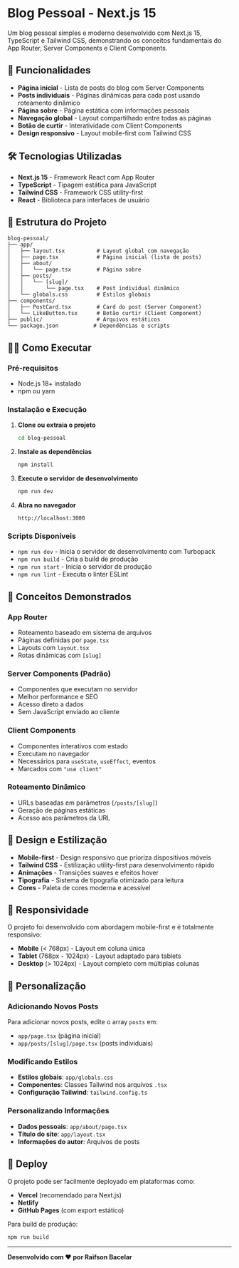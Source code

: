 # Blog Pessoal - Next.js 15

Um blog pessoal simples e moderno desenvolvido com Next.js 15, TypeScript e Tailwind CSS, demonstrando os conceitos fundamentais do App Router, Server Components e Client Components.

## 🚀 Funcionalidades

- **Página inicial** - Lista de posts do blog com Server Components
- **Posts individuais** - Páginas dinâmicas para cada post usando roteamento dinâmico
- **Página sobre** - Página estática com informações pessoais
- **Navegação global** - Layout compartilhado entre todas as páginas
- **Botão de curtir** - Interatividade com Client Components
- **Design responsivo** - Layout mobile-first com Tailwind CSS

## 🛠️ Tecnologias Utilizadas

- **Next.js 15** - Framework React com App Router
- **TypeScript** - Tipagem estática para JavaScript
- **Tailwind CSS** - Framework CSS utility-first
- **React** - Biblioteca para interfaces de usuário

## 📁 Estrutura do Projeto

```
blog-pessoal/
├── app/
│   ├── layout.tsx          # Layout global com navegação
│   ├── page.tsx            # Página inicial (lista de posts)
│   ├── about/
│   │   └── page.tsx        # Página sobre
│   ├── posts/
│   │   └── [slug]/
│   │       └── page.tsx    # Post individual dinâmico
│   └── globals.css         # Estilos globais
├── components/
│   ├── PostCard.tsx        # Card do post (Server Component)
│   └── LikeButton.tsx      # Botão curtir (Client Component)
├── public/                 # Arquivos estáticos
└── package.json           # Dependências e scripts
```

## 🏃‍♂️ Como Executar

### Pré-requisitos

- Node.js 18+ instalado
- npm ou yarn

### Instalação e Execução

1. **Clone ou extraia o projeto**
   ```bash
   cd blog-pessoal
   ```

2. **Instale as dependências**
   ```bash
   npm install
   ```

3. **Execute o servidor de desenvolvimento**
   ```bash
   npm run dev
   ```

4. **Abra no navegador**
   ```
   http://localhost:3000
   ```

### Scripts Disponíveis

- `npm run dev` - Inicia o servidor de desenvolvimento com Turbopack
- `npm run build` - Cria a build de produção
- `npm run start` - Inicia o servidor de produção
- `npm run lint` - Executa o linter ESLint

## 🎯 Conceitos Demonstrados

### App Router
- Roteamento baseado em sistema de arquivos
- Páginas definidas por `page.tsx`
- Layouts com `layout.tsx`
- Rotas dinâmicas com `[slug]`

### Server Components (Padrão)
- Componentes que executam no servidor
- Melhor performance e SEO
- Acesso direto a dados
- Sem JavaScript enviado ao cliente

### Client Components
- Componentes interativos com estado
- Executam no navegador
- Necessários para `useState`, `useEffect`, eventos
- Marcados com `"use client"`

### Roteamento Dinâmico
- URLs baseadas em parâmetros (`/posts/[slug]`)
- Geração de páginas estáticas
- Acesso aos parâmetros da URL

## 🎨 Design e Estilização

- **Mobile-first** - Design responsivo que prioriza dispositivos móveis
- **Tailwind CSS** - Estilização utility-first para desenvolvimento rápido
- **Animações** - Transições suaves e efeitos hover
- **Tipografia** - Sistema de tipografia otimizado para leitura
- **Cores** - Paleta de cores moderna e acessível

## 📱 Responsividade

O projeto foi desenvolvido com abordagem mobile-first e é totalmente responsivo:

- **Mobile** (< 768px) - Layout em coluna única
- **Tablet** (768px - 1024px) - Layout adaptado para tablets
- **Desktop** (> 1024px) - Layout completo com múltiplas colunas

## 🔧 Personalização

### Adicionando Novos Posts

Para adicionar novos posts, edite o array `posts` em:
- `app/page.tsx` (página inicial)
- `app/posts/[slug]/page.tsx` (posts individuais)

### Modificando Estilos

- **Estilos globais**: `app/globals.css`
- **Componentes**: Classes Tailwind nos arquivos `.tsx`
- **Configuração Tailwind**: `tailwind.config.ts`

### Personalizando Informações

- **Dados pessoais**: `app/about/page.tsx`
- **Título do site**: `app/layout.tsx`
- **Informações do autor**: Arquivos de posts

## 🚀 Deploy

O projeto pode ser facilmente deployado em plataformas como:

- **Vercel** (recomendado para Next.js)
- **Netlify**
- **GitHub Pages** (com export estático)

Para build de produção:
```bash
npm run build
```


---

**Desenvolvido com ❤️ por Raifson Bacelar**
